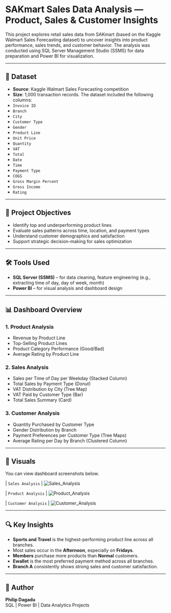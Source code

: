 
# SAKmart Sales Data Analysis — Product, Sales & Customer Insights

This project explores retail sales data from SAKmart (based on the Kaggle Walmart Sales Forecasting dataset) to uncover insights into product performance, sales trends, and customer behavior. The analysis was conducted using SQL Server Management Studio (SSMS) for data preparation and Power BI for visualization.

---

## 📁 Dataset


- **Source**: Kaggle Walmart Sales Forecasting competition
- **Size**: 1,000 transaction records. The dataset included the following columns:
- `Invoice ID`  
- `Branch`  
- `City`  
- `Customer Type`  
- `Gender`  
- `Product Line`  
- `Unit Price`  
- `Quantity`  
- `VAT`  
- `Total`  
- `Date`  
- `Time`  
- `Payment Type`  
- `COGS`  
- `Gross Margin Percent`  
- `Gross Income`  
- `Rating`
---

## 🎯 Project Objectives

- Identify top and underperforming product lines
- Evaluate sales patterns across time, location, and payment types
- Understand customer demographics and satisfaction
- Support strategic decision-making for sales optimization

---

## 🛠 Tools Used

- **SQL Server (SSMS)** – for data cleaning, feature engineering (e.g., extracting time of day, day of week, month)
- **Power BI** – for visual analysis and dashboard design

---

## 📊 Dashboard Overview

### 1. Product Analysis
- Revenue by Product Line
- Top-Selling Product Lines
- Product Category Performance (Good/Bad)
- Average Rating by Product Line

### 2. Sales Analysis
- Sales per Time of Day per Weekday (Stacked Column)
- Total Sales by Payment Type (Donut)
- VAT Distribution by City (Tree Map)
- VAT Paid by Customer Type (Bar)
- Total Sales Summary (Card)

### 3. Customer Analysis
- Quantity Purchased by Customer Type
- Gender Distribution by Branch
- Payment Preferences per Customer Type (Tree Maps)
- Average Rating per Day by Branch (Clustered Column)

---

## 📸 Visuals

You can view dashboard screenshots below.

| `Sales Analysis` |
![Sales_Analysis](https://github.com/user-attachments/assets/ed340a5e-8e3a-4c8f-87e2-017e89459a01)

| `Product Analysis` |
![Product_Analysis](https://github.com/user-attachments/assets/2f4c68e3-3513-4f13-9c4b-c14270e113ff)

| `Customer Analysis` |
![Customer_Analysis](https://github.com/user-attachments/assets/be6bbc9f-a4c6-4e98-8394-e24d7ce387bc)

---

## 🔍 Key Insights

- **Sports and Travel** is the highest-performing product line across all branches.
- Most sales occur in the **Afternoon**, especially on **Fridays**.
- **Members** purchase more products than **Normal** customers.
- **Ewallet** is the most preferred payment method across all branches.
- **Branch A** consistently shows strong sales and customer satisfaction.

---

## 📌 Author

**Philip Dagadu**  
SQL | Power BI | Data Analytics Projects
